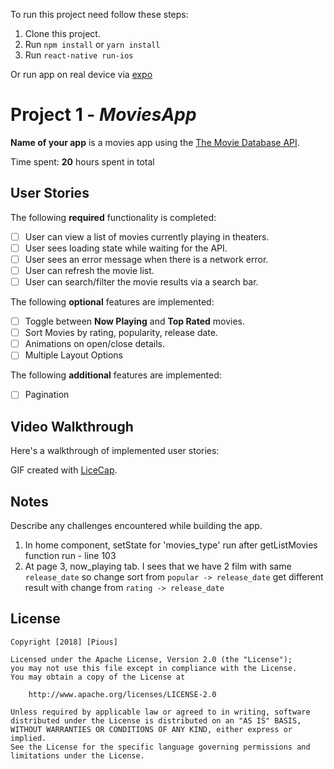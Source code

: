 
To run this project need follow these steps:
1. Clone this project.
2. Run `npm install` or `yarn install`
3. Run `react-native run-ios`

Or run app on real device via [expo](https://expo.io/@pious/moviesapp)
# Project 1 - *MoviesApp*

**Name of your app** is a movies app using the [The Movie Database API](http://docs.themoviedb.apiary.io/#).

Time spent: **20** hours spent in total

## User Stories

The following **required** functionality is completed:

- [ ] User can view a list of movies currently playing in theaters.
- [ ] User sees loading state while waiting for the API.
- [ ] User sees an error message when there is a network error.
- [ ] User can refresh the movie list.
- [ ] User can search/filter the movie results via a search bar.

The following **optional** features are implemented:

- [ ] Toggle between **Now Playing** and **Top Rated** movies.
- [ ] Sort Movies by rating, popularity, release date.
- [ ] Animations on open/close details.
- [ ] Multiple Layout Options

The following **additional** features are implemented:

- [ ] Pagination

## Video Walkthrough

Here's a walkthrough of implemented user stories:

GIF created with [LiceCap](https://github.com/VuMinhHieu/MoviesApp/blob/master/walkthrough.gif).

## Notes

Describe any challenges encountered while building the app.
1. In home component, setState for 'movies_type' run after getListMovies function run - line 103
2. At page 3, now_playing tab. I sees that we have 2 film with same `release_date` so change sort from `popular -> release_date` get different result with change from `rating -> release_date`
## License

    Copyright [2018] [Pious]

    Licensed under the Apache License, Version 2.0 (the "License");
    you may not use this file except in compliance with the License.
    You may obtain a copy of the License at

        http://www.apache.org/licenses/LICENSE-2.0

    Unless required by applicable law or agreed to in writing, software
    distributed under the License is distributed on an "AS IS" BASIS,
    WITHOUT WARRANTIES OR CONDITIONS OF ANY KIND, either express or implied.
    See the License for the specific language governing permissions and
    limitations under the License.
